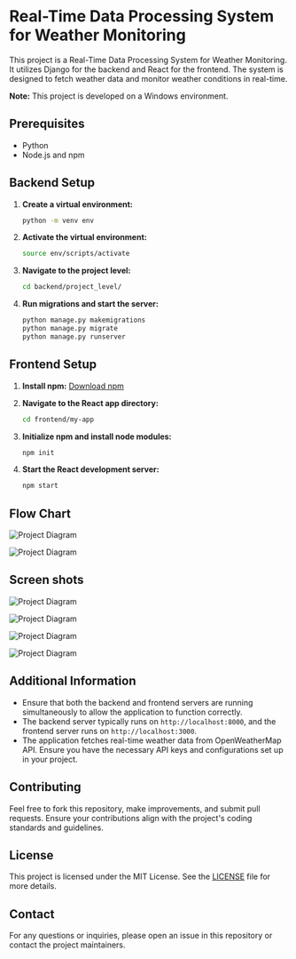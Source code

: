# Real-Time Data Processing System for Weather Monitoring

This project is a Real-Time Data Processing System for Weather Monitoring. It utilizes Django for the backend and React for the frontend. The system is designed to fetch weather data and monitor weather conditions in real-time.

**Note:** This project is developed on a Windows environment.

## Prerequisites

- Python
- Node.js and npm

## Backend Setup

1. **Create a virtual environment:**

    ```sh
    python -m venv env
    ```

2. **Activate the virtual environment:**

    ```sh
    source env/scripts/activate
    ```

3. **Navigate to the project level:**

    ```sh
    cd backend/project_level/
    ```

4. **Run migrations and start the server:**

    ```sh
    python manage.py makemigrations
    python manage.py migrate
    python manage.py runserver
    ```

## Frontend Setup

1. **Install npm:** [Download npm](https://www.npmjs.com/get-npm)

2. **Navigate to the React app directory:**

    ```sh
    cd frontend/my-app
    ```

3. **Initialize npm and install node modules:**

    ```sh
    npm init
    ```

4. **Start the React development server:**

    ```sh
    npm start
    ```
## Flow Chart
![Project Diagram](flowchart.png)

![Project Diagram](diagram.png)


## Screen shots
![Project Diagram](1.png)

![Project Diagram](2.png)

![Project Diagram](3.png)

![Project Diagram](4.png)

## Additional Information

- Ensure that both the backend and frontend servers are running simultaneously to allow the application to function correctly.
- The backend server typically runs on `http://localhost:8000`, and the frontend server runs on `http://localhost:3000`.
- The application fetches real-time weather data from OpenWeatherMap API. Ensure you have the necessary API keys and configurations set up in your project.

## Contributing

Feel free to fork this repository, make improvements, and submit pull requests. Ensure your contributions align with the project's coding standards and guidelines.

## License

This project is licensed under the MIT License. See the [LICENSE](LICENSE) file for more details.

## Contact

For any questions or inquiries, please open an issue in this repository or contact the project maintainers.
